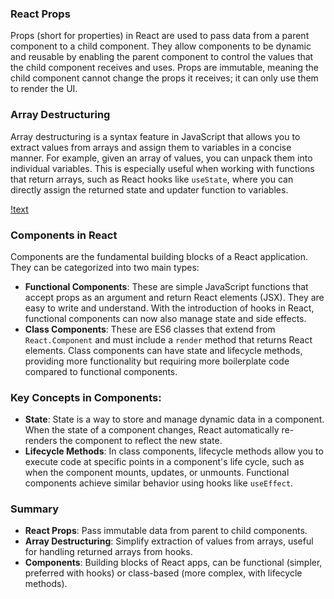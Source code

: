 ### React Props

Props (short for properties) in React are used to pass data from a parent component to a child component. They allow components to be dynamic and reusable by enabling the parent component to control the values that the child component receives and uses. Props are immutable, meaning the child component cannot change the props it receives; it can only use them to render the UI.

### Array Destructuring

Array destructuring is a syntax feature in JavaScript that allows you to extract values from arrays and assign them to variables in a concise manner. For example, given an array of values, you can unpack them into individual variables. This is especially useful when working with functions that return arrays, such as React hooks like `useState`, where you can directly assign the returned state and updater function to variables.

[!text](https://github.com/dimuthx353/react/blob/master/004/src/assets/Screenshot%20(1).png)

### Components in React

Components are the fundamental building blocks of a React application. They can be categorized into two main types:

- **Functional Components**: These are simple JavaScript functions that accept props as an argument and return React elements (JSX). They are easy to write and understand. With the introduction of hooks in React, functional components can now also manage state and side effects.
- **Class Components**: These are ES6 classes that extend from `React.Component` and must include a `render` method that returns React elements. Class components can have state and lifecycle methods, providing more functionality but requiring more boilerplate code compared to functional components.

### Key Concepts in Components:

- **State**: State is a way to store and manage dynamic data in a component. When the state of a component changes, React automatically re-renders the component to reflect the new state.
- **Lifecycle Methods**: In class components, lifecycle methods allow you to execute code at specific points in a component's life cycle, such as when the component mounts, updates, or unmounts. Functional components achieve similar behavior using hooks like `useEffect`.

### Summary

- **React Props**: Pass immutable data from parent to child components.
- **Array Destructuring**: Simplify extraction of values from arrays, useful for handling returned arrays from hooks.
- **Components**: Building blocks of React apps, can be functional (simpler, preferred with hooks) or class-based (more complex, with lifecycle methods).
